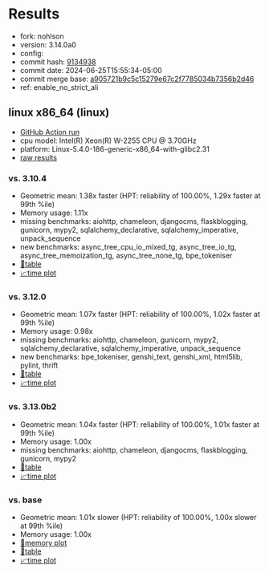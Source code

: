 # Results

- fork: nohlson
- version: 3.14.0a0
- config: 
- commit hash: [9134938](https://github.com/nohlson/cpython/commit/9134938)
- commit date: 2024-06-25T15:55:34-05:00
- commit merge base: [a905721b9c5c15279e67c2f7785034b7356b2d46](https://github.com/nohlson/cpython/commit/a905721b9c5c15279e67c2f7785034b7356b2d46)
- ref: enable_no_strict_ali

## linux x86_64 (linux)

- [GitHub Action run](https://github.com/faster-cpython/benchmarking/actions/runs/9680044600)
- cpu model: Intel(R) Xeon(R) W-2255 CPU @ 3.70GHz
- platform: Linux-5.4.0-186-generic-x86_64-with-glibc2.31
- [raw results](bm-20240625-linux-x86_64-nohlson-enable_no_strict_ali-3.14.0a0-9134938.json)

### vs. 3.10.4

- Geometric mean: 1.38x faster (HPT: reliability of 100.00%, 1.29x faster at 99th %ile)
- Memory usage: 1.11x
- missing benchmarks: aiohttp, chameleon, djangocms, flaskblogging, gunicorn, mypy2, sqlalchemy_declarative, sqlalchemy_imperative, unpack_sequence
- new benchmarks: async_tree_cpu_io_mixed_tg, async_tree_io_tg, async_tree_memoization_tg, async_tree_none_tg, bpe_tokeniser
- [📄table](bm-20240625-linux-x86_64-nohlson-enable_no_strict_ali-3.14.0a0-9134938-vs-3.10.4.md)
- [📈time plot](bm-20240625-linux-x86_64-nohlson-enable_no_strict_ali-3.14.0a0-9134938-vs-3.10.4.svg)

### vs. 3.12.0

- Geometric mean: 1.07x faster (HPT: reliability of 100.00%, 1.02x faster at 99th %ile)
- Memory usage: 0.98x
- missing benchmarks: aiohttp, chameleon, gunicorn, mypy2, sqlalchemy_declarative, sqlalchemy_imperative, unpack_sequence
- new benchmarks: bpe_tokeniser, genshi_text, genshi_xml, html5lib, pylint, thrift
- [📄table](bm-20240625-linux-x86_64-nohlson-enable_no_strict_ali-3.14.0a0-9134938-vs-3.12.0.md)
- [📈time plot](bm-20240625-linux-x86_64-nohlson-enable_no_strict_ali-3.14.0a0-9134938-vs-3.12.0.svg)

### vs. 3.13.0b2

- Geometric mean: 1.04x faster (HPT: reliability of 100.00%, 1.01x faster at 99th %ile)
- Memory usage: 1.00x
- missing benchmarks: aiohttp, chameleon, djangocms, flaskblogging, gunicorn, mypy2
- [📄table](bm-20240625-linux-x86_64-nohlson-enable_no_strict_ali-3.14.0a0-9134938-vs-3.13.0b2.md)
- [📈time plot](bm-20240625-linux-x86_64-nohlson-enable_no_strict_ali-3.14.0a0-9134938-vs-3.13.0b2.svg)

### vs. base

- Geometric mean: 1.01x slower (HPT: reliability of 100.00%, 1.00x slower at 99th %ile)
- Memory usage: 1.00x
- [🧠memory plot](bm-20240625-linux-x86_64-nohlson-enable_no_strict_ali-3.14.0a0-9134938-vs-base-mem.svg)
- [📄table](bm-20240625-linux-x86_64-nohlson-enable_no_strict_ali-3.14.0a0-9134938-vs-base.md)
- [📈time plot](bm-20240625-linux-x86_64-nohlson-enable_no_strict_ali-3.14.0a0-9134938-vs-base.svg)

